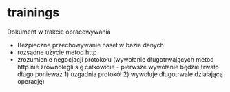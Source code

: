 # trainings

Dokument w trakcie opracowywania
* Bezpieczne przechowywanie haseł w bazie danych
* rozsądne użycie metod http
* zrozumienie negocjacji protokołu (wywołanie długotrwających metod http nie zrównolegli się całkowicie - pierwsze wywołanie będzie trwało długo ponieważ 1) uzgadnia protokół 2) wywołuje długotrwale działającą operację)
